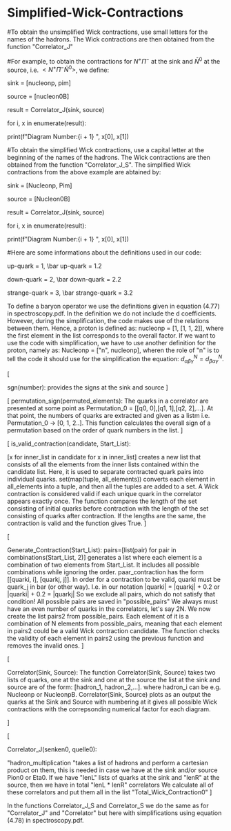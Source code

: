 # Simplified-Wick-Contractions

#To obtain the unsimplified Wick contractions, use small letters for the names of the hadrons. The Wick contractions are then obtained from the function "Correlator_J"

#For example, to obtain the contractions for $N^+ \Pi^-$ at the sink and $\bar N^0$ at the source, i.e. $< N^+ \Pi^- \bar N^0>$, we define:

sink = [nucleonp, pim] 

source = [nucleon0B] 

result = Correlator_J(sink, source)

for i, x in enumerate(result):

 print(f"Diagram Number:{i + 1} ", x[0], x[1])

#To obtain the simplified Wick contractions, use a capital letter at the beginning of the names of the hadrons. The Wick contractions are then obtained from the function "Correlator_J_S". The simplified Wick contractions from the above example are abtained by:

sink = [Nucleonp, Pim] 

source = [Nucleon0B] 

result = Correlator_J(sink, source)

for i, x in enumerate(result):

 print(f"Diagram Number:{i + 1} ", x[0], x[1])




#Here are some informations about the definitions used in our code:

up-quark =  1, \bar up-quark = 1.2

down-quark =  2, \bar down-quark = 2.2

strange-quark =  3, \bar strange-quark = 3.2


To define a baryon operator we use the definitions given in equation (4.77) in spectroscopy.pdf. In the definition we do not include the d coefficients. However, during the simplification, the code makes use of the relations between them. Hence, a proton is defined as: nucleonp = [1, [1, 1, 2]], where the first element in the list corresponds to the overall factor. If we want to use the code with simplification, we have to use another definition for the proton, namely as: Nucleonp = ["n", nucleonp], wheren the role of "n" is to tell the code it should use for the simplification the equation: $d_{\alpha \beta \gamma}^N = d_{\beta \alpha \gamma}^N$.


[

sgn(number): provides the signs at the sink and source
]


[
permutation_sign(permuted_elements): The quarks in a correlator are presented at some point as Permutation_0 = [[q0, 0],[q1, 1],[q2, 2],...]. At that point, the numbers of quarks are extracted and given as a listm i.e. Permutation_0 -> [0, 1, 2..]. This function calculates the overall sign of a permutation based on the order of quark numbers in the list.
]



[
is_valid_contraction(candidate, Start_List):
 
[x for inner_list in candidate for x in inner_list] creates a new list that consists of all the elements from the inner lists contained within the candidate list.
Here, it is used to separate contracted quark pairs into individual quarks.
set(map(tuple, all_elements)) converts each element in all_elements into a tuple, and then all the tuples are added to a set.
A Wick contraction is considered valid if each unique quark in the correlator appears exactly once.
The function compares the length of the set consisting of initial quarks before contraction with the length of the set consisting of quarks after contraction.
If the lengths are the same, the contraction is valid and the function gives True.
]


[

Generate_Contraction(Start_List):
pairs=[list(pair) for pair in combinations(Start_List, 2)] generates a list where each element is a combination of two elements from Start_List. It includes all possible combinations while ignoring the order.
paar_contraction has the form [[quarki, i], [quarkj, j]].
In order for a contraction to be valid, quarki must be quark_j in bar (or other way). I.e. in our notation |quarki| = |quarkj| + 0.2 or  |quarki| + 0.2 = |quarkj|
So we exclude all pairs, which do not satisfy that condition! All possible pairs are saved in "possible_pairs"
We always must have an even number of quarks in the correlators, let's say 2N. 
 We now create the list pairs2 from possible_pairs. Each element of it is a combination of N elements from possible_pairs, meaning that each element in pairs2 could be a valid Wick contraction candidate.
The function checks the validity of each element in pairs2 using the previous function and removes the invalid ones.
]





[

Correlator(Sink, Source):
The function Correlator(Sink, Source) takes two lists of quarks, one at the sink and one at the source
the list at the sink and source are of the form:  [hadron_1, hadron_2,...]. where hadron_i can be e.g. Nucleonp or NucleonpB.
Correlator(Sink, Source) plots as an output the quarks at the Sink and Source with numbering at it gives all possible Wick contractions with the correpsonding numerical factor for each diagram.

]


[

Correlator_J(senken0, quelle0):

"hadron_multiplication "takes a list of hadrons and perform a cartesian product on them, this is needed in case we have at the sink and/or source Pion0 or Eta0.
 If we have "lenL" lists of quarks at the sink and "lenR" at the source, then we have in total "lenL * lenR" correlators
We calculate all of these correlators and put them all in the list "Total_Wick_Contraction0"
]



In the functions Correlator_J_S and Correlator_S we do the same as for "Correlator_J" and "Correlator" but here with simplifications using equation (4.78) in spectroscopy.pdf.

